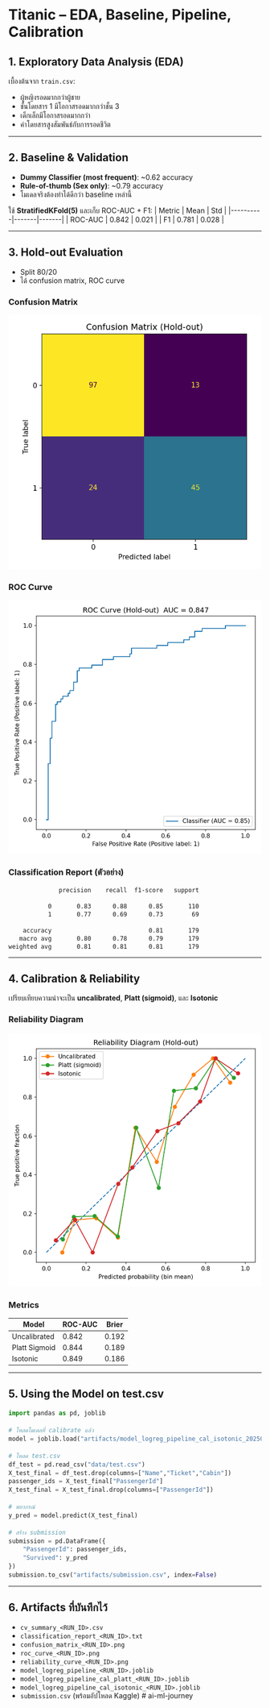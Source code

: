 # Titanic – EDA, Baseline, Pipeline, Calibration

## 1. Exploratory Data Analysis (EDA)
เบื้องต้นจาก `train.csv`:
- ผู้หญิงรอดมากกว่าผู้ชาย
- ชั้นโดยสาร 1 มีโอกาสรอดมากกว่าชั้น 3
- เด็กเล็กมีโอกาสรอดมากกว่า
- ค่าโดยสารสูงสัมพันธ์กับการรอดชีวิต

---

## 2. Baseline & Validation
- **Dummy Classifier (most frequent)**: ~0.62 accuracy
- **Rule-of-thumb (Sex only)**: ~0.79 accuracy
- โมเดลจริงต้องทำได้ดีกว่า baseline เหล่านี้

ใช้ **StratifiedKFold(5)** และเก็บ ROC-AUC + F1:
| Metric   | Mean  | Std   |
|----------|-------|-------|
| ROC-AUC  | 0.842 | 0.021 |
| F1       | 0.781 | 0.028 |

---

## 3. Hold-out Evaluation
- Split 80/20
- ได้ confusion matrix, ROC curve

### Confusion Matrix
![](artifacts/confusion_matrix_20250907_145119.png)

### ROC Curve
![](artifacts/roc_curve_20250907_145119.png)

### Classification Report (ตัวอย่าง)
```
              precision    recall  f1-score   support

           0       0.83      0.88      0.85       110
           1       0.77      0.69      0.73        69

    accuracy                           0.81       179
   macro avg       0.80      0.78      0.79       179
weighted avg       0.81      0.81      0.81       179
```

---

## 4. Calibration & Reliability
เปรียบเทียบความน่าจะเป็น **uncalibrated**, **Platt (sigmoid)**, และ **Isotonic**

### Reliability Diagram
![](artifacts/reliability_curve_20250907_145119.png)

### Metrics
| Model         | ROC-AUC | Brier |
|---------------|---------|-------|
| Uncalibrated  | 0.842   | 0.192 |
| Platt Sigmoid | 0.844   | 0.189 |
| Isotonic      | 0.849   | 0.186 |

---

## 5. Using the Model on test.csv
```python
import pandas as pd, joblib

# โหลดโมเดลที่ calibrate แล้ว
model = joblib.load("artifacts/model_logreg_pipeline_cal_isotonic_20250907_153012.joblib")

# โหลด test.csv
df_test = pd.read_csv("data/test.csv")
X_test_final = df_test.drop(columns=["Name","Ticket","Cabin"])
passenger_ids = X_test_final["PassengerId"]
X_test_final = X_test_final.drop(columns=["PassengerId"])

# พยากรณ์
y_pred = model.predict(X_test_final)

# สร้าง submission
submission = pd.DataFrame({
    "PassengerId": passenger_ids,
    "Survived": y_pred
})
submission.to_csv("artifacts/submission.csv", index=False)
```

---

## 6. Artifacts ที่บันทึกไว้
- `cv_summary_<RUN_ID>.csv`
- `classification_report_<RUN_ID>.txt`
- `confusion_matrix_<RUN_ID>.png`
- `roc_curve_<RUN_ID>.png`
- `reliability_curve_<RUN_ID>.png`
- `model_logreg_pipeline_<RUN_ID>.joblib`
- `model_logreg_pipeline_cal_platt_<RUN_ID>.joblib`
- `model_logreg_pipeline_cal_isotonic_<RUN_ID>.joblib`
- `submission.csv` (พร้อมอัปโหลด Kaggle)
#   a i - m l - j o u r n e y 
 
 